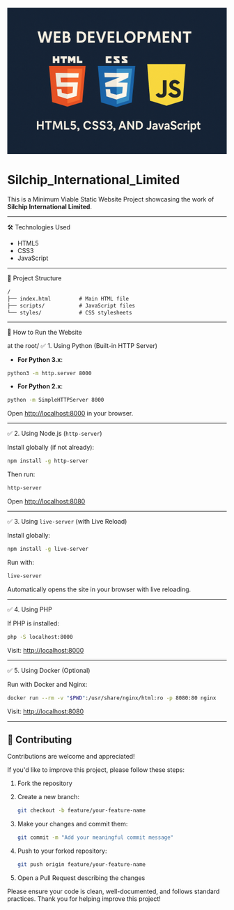 ![Silchip International Limited Banner](assets/banner.png)
# Silchip\_International\_Limited

This is a Minimum Viable Static Website Project showcasing the work of **Silchip International Limited**.

---

🛠 Technologies Used

* HTML5
* CSS3
* JavaScript

---

📁 Project Structure

```
/
├── index.html         # Main HTML file
├── scripts/           # JavaScript files
└── styles/            # CSS stylesheets
```

---
 🚀 How to Run the Website

at the root/
✅ 1. Using Python (Built-in HTTP Server)

* **For Python 3.x**:

```bash
python3 -m http.server 8000
```

* **For Python 2.x**:

```bash
python -m SimpleHTTPServer 8000
```

Open [http://localhost:8000](http://localhost:8000) in your browser.

---

✅ 2. Using Node.js (`http-server`)

Install globally (if not already):

```bash
npm install -g http-server
```

Then run:

```bash
http-server
```

Open [http://localhost:8080](http://localhost:8080)

---

✅ 3. Using `live-server` (with Live Reload)

Install globally:

```bash
npm install -g live-server
```

Run with:

```bash
live-server
```

Automatically opens the site in your browser with live reloading.

---

✅ 4. Using PHP

If PHP is installed:

```bash
php -S localhost:8000
```

Visit: [http://localhost:8000](http://localhost:8000)

---
 ✅ 5. Using Docker (Optional)

Run with Docker and Nginx:

```bash
docker run --rm -v "$PWD":/usr/share/nginx/html:ro -p 8080:80 nginx
```

Visit: [http://localhost:8080](http://localhost:8080)

---

## 🤝 Contributing

Contributions are welcome and appreciated!

If you'd like to improve this project, please follow these steps:

1. Fork the repository
2. Create a new branch:

   ```bash
   git checkout -b feature/your-feature-name
   ```
3. Make your changes and commit them:

   ```bash
   git commit -m "Add your meaningful commit message"
   ```
4. Push to your forked repository:

   ```bash
   git push origin feature/your-feature-name
   ```
5. Open a Pull Request describing the changes

Please ensure your code is clean, well-documented, and follows standard practices. Thank you for helping improve this project!

